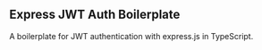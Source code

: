 ## Express JWT Auth Boilerplate

A boilerplate for JWT authentication with express.js in TypeScript.
